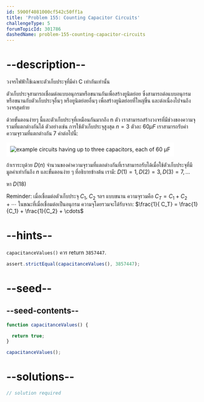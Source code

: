 ```yaml
---
id: 5900f4081000cf542c50ff1a
title: 'Problem 155: Counting Capacitor Circuits'
challengeType: 5
forumTopicId: 301786
dashedName: problem-155-counting-capacitor-circuits
---
```


# --description--

วงจรไฟฟ้าใช้เฉพาะตัวเก็บประจุที่มีค่า C เท่ากันเท่านั้น

ตัวเก็บประจุสามารถเชื่อมต่อแบบอนุกรมหรือขนานกันเพื่อสร้างยูนิตย่อย ซึ่งสามารถต่อแบบอนุกรมหรือขนานกับตัวเก็บประจุอื่นๆ หรือยูนิตย่อยอื่นๆ เพื่อสร้างยูนิตย่อยที่ใหญ่ขึ้น และต่อเนื่องไปจนถึงวงจรสุดท้าย

ด้วยขั้นตอนง่ายๆ นี้และตัวเก็บประจุที่เหมือนกันมากถึง n ตัว เราสามารถสร้างวงจรที่มีช่วงของความจุรวมที่แตกต่างกันได้ ตัวอย่างเช่น การใช้ตัวเก็บประจุสูงสุด $n = 3$ ตัวละ $60 μF$ เราสามารถรับค่าความจุรวมที่แตกต่างกัน 7 ค่าต่อไปนี้:

<img class="img-responsive center-block" alt="example circuits having up to three capacitors, each of 60 μF" src="https://cdn.freecodecamp.org/curriculum/project-euler/counting-capacitor-circuits.gif" style="background-color: white; padding: 10px;">

ถ้าเราระบุด้วย $D(n)$ จำนวนของค่าความจุรวมที่แตกต่างกันที่เราสามารถรับได้เมื่อใช้ตัวเก็บประจุที่มีมูลค่าเท่ากันถึง $n$ และขั้นตอนง่าย ๆ ที่อธิบายข้างต้น เรามี: $D(1) = 1, D (2) = 3, D(3)=7, \ldots$

หา $D(18)$

Reminder: 
เมื่อเชื่อมต่อตัวเก็บประจุ $C_1$, $C_2$ ฯลฯ แบบขนาน ความจุรวมคือ $C_T = C_1 + C_2 + \cdots$ ในขณะที่เมื่อเชื่อมต่อเป็นอนุกรม ความจุโดยรวมจะได้รับจาก: $\frac{1}{ C_T} = \frac{1}{C_1} + \frac{1}{C_2} + \cdots$

# --hints--

`capacitanceValues()` ควร return `3857447`.

```js
assert.strictEqual(capacitanceValues(), 3857447);
```

# --seed--

## --seed-contents--

```js
function capacitanceValues() {

  return true;
}

capacitanceValues();
```

# --solutions--

```js
// solution required
```
